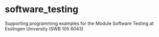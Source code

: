 # software_testing
Supporting programming examples for the Module Software Testing at Esslingen University (SWB 105 6043)
